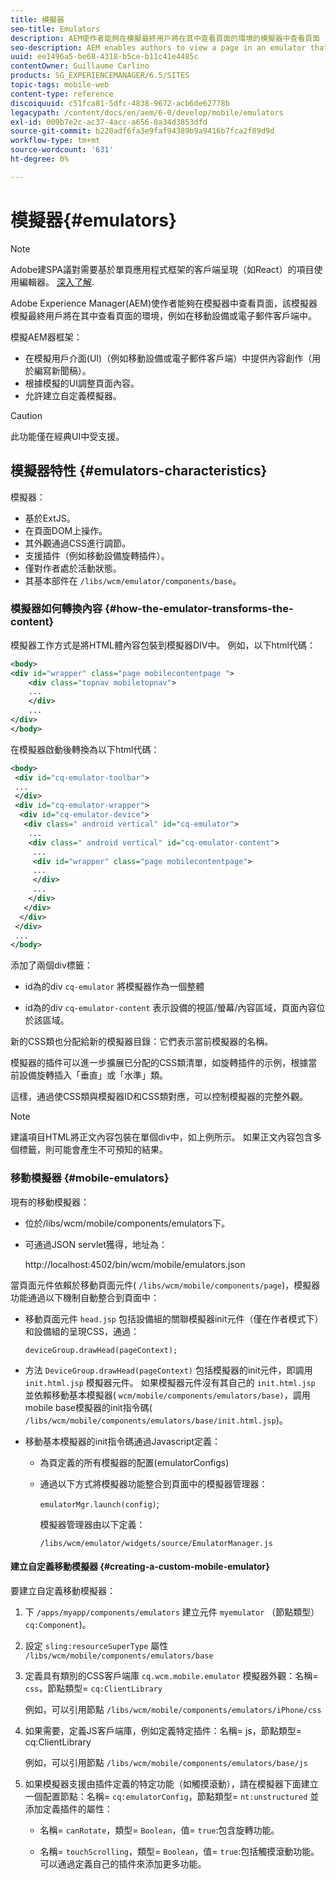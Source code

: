 ```yaml
---
title: 模擬器
seo-title: Emulators
description: AEM使作者能夠在模擬最終用戶將在其中查看頁面的環境的模擬器中查看頁面
seo-description: AEM enables authors to view a page in an emulator that simulates the environment in which an end-user will view the page
uuid: ee1496a5-be68-4318-b5ce-b11c41e4485c
contentOwner: Guillaume Carlino
products: SG_EXPERIENCEMANAGER/6.5/SITES
topic-tags: mobile-web
content-type: reference
discoiquuid: c51fca81-5dfc-4838-9672-acb6de62778b
legacypath: /content/docs/en/aem/6-0/develop/mobile/emulators
exl-id: 009b7e2c-ac37-4acc-a656-0a34d3853dfd
source-git-commit: b220adf6fa3e9faf94389b9a9416b7fca2f89d9d
workflow-type: tm+mt
source-wordcount: '631'
ht-degree: 0%

---
```


# 模擬器{#emulators}

>[!NOTE]
>
>Adobe建SPA議對需要基於單頁應用程式框架的客戶端呈現（如React）的項目使用編輯器。 [深入了解](/help/sites-developing/spa-overview.md).

Adobe Experience Manager(AEM)使作者能夠在模擬器中查看頁面，該模擬器模擬最終用戶將在其中查看頁面的環境，例如在移動設備或電子郵件客戶端中。

模擬AEM器框架：

* 在模擬用戶介面(UI)（例如移動設備或電子郵件客戶端）中提供內容創作（用於編寫新聞稿）。
* 根據模擬的UI調整頁面內容。
* 允許建立自定義模擬器。

>[!CAUTION]
>
>此功能僅在經典UI中受支援。

## 模擬器特性 {#emulators-characteristics}

模擬器：

* 基於ExtJS。
* 在頁面DOM上操作。
* 其外觀通過CSS進行調節。
* 支援插件（例如移動設備旋轉插件）。
* 僅對作者處於活動狀態。
* 其基本部件在 `/libs/wcm/emulator/components/base`。

### 模擬器如何轉換內容 {#how-the-emulator-transforms-the-content}

模擬器工作方式是將HTML體內容包裝到模擬器DIV中。 例如，以下html代碼：

```xml
<body>
<div id="wrapper" class="page mobilecontentpage ">
    <div class="topnav mobiletopnav">
    ...
    </div>
    ...
</div>
</body>
```

在模擬器啟動後轉換為以下html代碼：

```xml
<body>
 <div id="cq-emulator-toolbar">
 ...
 </div>
 <div id="cq-emulator-wrapper">
  <div id="cq-emulator-device">
   <div class=" android vertical" id="cq-emulator">
    ...
    <div class=" android vertical" id="cq-emulator-content">
     ...
     <div id="wrapper" class="page mobilecontentpage">
     ...
     </div>
     ...
    </div>
   </div>
  </div>
 </div>
 ...
</body>
```

添加了兩個div標籤：

* id為的div `cq-emulator` 將模擬器作為一個整體

* id為的div `cq-emulator-content` 表示設備的視區/螢幕/內容區域，頁面內容位於該區域。

新的CSS類也分配給新的模擬器目錄：它們表示當前模擬器的名稱。

模擬器的插件可以進一步擴展已分配的CSS類清單，如旋轉插件的示例，根據當前設備旋轉插入「垂直」或「水準」類。

這樣，通過使CSS類與模擬器ID和CSS類對應，可以控制模擬器的完整外觀。

>[!NOTE]
>
>建議項目HTML將正文內容包裝在單個div中，如上例所示。 如果正文內容包含多個標籤，則可能會產生不可預知的結果。

### 移動模擬器 {#mobile-emulators}

現有的移動模擬器：

* 位於/libs/wcm/mobile/components/emulators下。
* 可通過JSON servlet獲得，地址為：

   http://localhost:4502/bin/wcm/mobile/emulators.json

當頁面元件依賴於移動頁面元件( `/libs/wcm/mobile/components/page`)，模擬器功能通過以下機制自動整合到頁面中：

* 移動頁面元件 `head.jsp` 包括設備組的關聯模擬器init元件（僅在作者模式下）和設備組的呈現CSS，通過：

   `deviceGroup.drawHead(pageContext);`

* 方法 `DeviceGroup.drawHead(pageContext)` 包括模擬器的init元件，即調用 `init.html.jsp` 模擬器元件。 如果模擬器元件沒有其自己的 `init.html.jsp` 並依賴移動基本模擬器( `wcm/mobile/components/emulators/base)`，調用mobile base模擬器的init指令碼( `/libs/wcm/mobile/components/emulators/base/init.html.jsp`)。

* 移動基本模擬器的init指令碼通過Javascript定義：

   * 為頁定義的所有模擬器的配置(emulatorConfigs)
   * 通過以下方式將模擬器功能整合到頁面中的模擬器管理器：

      `emulatorMgr.launch(config)`;

      模擬器管理器由以下定義：

      `/libs/wcm/emulator/widgets/source/EmulatorManager.js`

#### 建立自定義移動模擬器 {#creating-a-custom-mobile-emulator}

要建立自定義移動模擬器：

1. 下 `/apps/myapp/components/emulators` 建立元件 `myemulator` （節點類型） `cq:Component`)。

1. 設定 `sling:resourceSuperType` 屬性 `/libs/wcm/mobile/components/emulators/base`

1. 定義具有類別的CSS客戶端庫 `cq.wcm.mobile.emulator` 模擬器外觀：名稱= `css`，節點類型= `cq:ClientLibrary`

   例如，可以引用節點 `/libs/wcm/mobile/components/emulators/iPhone/css`

1. 如果需要，定義JS客戶端庫，例如定義特定插件：名稱= js，節點類型= cq:ClientLibrary

   例如，可以引用節點 `/libs/wcm/mobile/components/emulators/base/js`

1. 如果模擬器支援由插件定義的特定功能（如觸摸滾動），請在模擬器下面建立一個配置節點：名稱= `cq:emulatorConfig`，節點類型= `nt:unstructured` 並添加定義插件的屬性：

   * 名稱= `canRotate`，類型= `Boolean`，值= `true`:包含旋轉功能。

   * 名稱= `touchScrolling`，類型= `Boolean`，值= `true`:包括觸摸滾動功能。
   可以通過定義自己的插件來添加更多功能。
